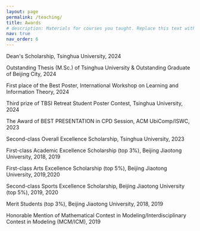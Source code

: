 ```yaml
---
layout: page
permalink: /teaching/
title: Awards
# description: Materials for courses you taught. Replace this text with your description.
nav: true
nav_order: 6
---
```



<i class="fa fa-trophy"></i> Dean's Scholarship, Tsinghua University, 2024

<i class="fa fa-trophy"></i> Outstanding Thesis (M.Sc.) of Tsinghua University & Outstanding Graduate of Beĳing City, 2024

<i class="fa fa-trophy"></i> First place of the Best Poster, International Workshop on Learning and Information Theory, 2024

<i class="fa fa-trophy"></i> Third prize of TBSI Retreat Student Poster Contest, Tsinghua University, 2024

<i class="fa fa-trophy"></i> The Award of BEST PRESENTATION in CPD Session, ACM UbiComp/ISWC, 2023

<i class="fa fa-trophy"></i> Second-class Overall Excellence Scholarship, Tsinghua University, 2023

<i class="fa fa-trophy"></i> First-class Academic Excellence Scholarship (top 3%), Beijing Jiaotong University, 2018, 2019 

<i class="fa fa-trophy"></i> First-class Arts Excellence Scholarship (top 5%), Beijing Jiaotong University, 2019,2020 

<i class="fa fa-trophy"></i> Second-class Sports Excellence Scholarship, Beijing Jiaotong University (top 5%), 2019, 2020

<i class="fa fa-trophy"></i> Merit Students (top 3%), Beijing Jiaotong University, 2018, 2019

<i class="fa fa-trophy"></i> Honorable Mention of Mathematical Contest in Modeling/Interdisciplinary Contest in Modeling (MCM/ICM), 2019

